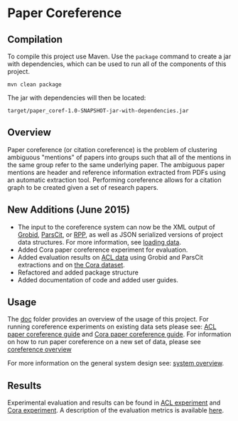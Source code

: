 Paper Coreference
=================

Compilation
-----------

To compile this project use Maven. Use the ```package``` command to create a jar with dependencies, which can be used to run all of the components of this project.

```
mvn clean package
```

The jar with dependencies will then be located:

```
target/paper_coref-1.0-SNAPSHOT-jar-with-dependencies.jar
```

Overview
--------

Paper coreference (or citation coreference) is the problem of clustering ambiguous "mentions" of papers into groups such that all of the mentions in the same group refer to the same underlying paper. The ambiguous paper mentions are header and reference information extracted from PDFs using an automatic extraction tool. Performing coreference allows for a citation graph to be created given a set of research papers. 

New Additions (June 2015)
----------------------

- The input to the coreference system can now be the XML output of [Grobid](https://github.com/kermitt2/grobid), [ParsCit](https://github.com/knmnyn/ParsCit), or [RPP](https://github.com/iesl/rpp), as well as JSON serialized versions of project data structures. For more information, see [loading data](doc/usage/loading_data.md).
- Added Cora paper coreference experiment for evaluation.
- Added evaluation results on [ACL data](doc/evaluation/acl_experiment.md) using Grobid and ParsCit extractions and on [the Cora dataset](doc/evaluation/cora_experiment.md).
- Refactored and added package structure 
- Added documentation of code and added user guides.

Usage
------

The [doc](doc/) folder provides an overview of the usage of this project. For running coreference experiments on existing data sets please see: [ACL paper coreference guide](doc/usage/coreference/acl_paper_coreference.md) and  [Cora paper coreference guide](doc/usage/coreference/cora_paper_coreference.md). For information on how to run paper coreference on a new set of data, please see [coreference overview](doc/usage/coreference/coreference_overview.md)

For more information on the general system design see: [system overview](doc/usage/overview.md).

Results
-------

Experimental evaluation and results can be found in [ACL experiment](doc/evaluation/acl_experiment.md) and [Cora experiment](doc/evaluation/cora_experiment.md). A description of the evaluation metrics is available [here](doc/evaluation/README.md). 
